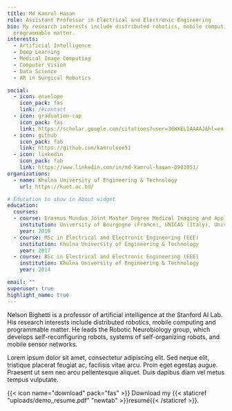 ```yaml
---
title: Md Kamrul Hasan
role: Assistant Professor in Electrical and Electronic Engineering
bio: My research interests include distributed robotics, mobile computing and
  programmable matter.
interests:
  - Artificial Intelligence
  - Deep Learning
  - Medical Image Computing
  - Computer Vision
  - Data Science
  - AR in Surgical Robotics

social:
  - icon: envelope
    icon_pack: fas
    link: /#contact
  - icon: graduation-cap
    icon_pack: fas
    link: https://scholar.google.com/citations?user=36WXELIAAAAJ&hl=en
  - icon: github
    icon_pack: fab
    link: https://github.com/kamruleee51
  - icon: linkedin
    icon_pack: fab
    link: https://www.linkedin.com/in/md-kamrul-hasan-0903051/
organizations:
  - name: Khulna University of Engineering & Technology
    url: https://kuet.ac.bd/

# Education to show in About widget
education:
  courses:
  - course: Erasmus Mundus Joint Master Degree Medical Imaging and Applications (MAIA)
    institution: University of Bourgogne (France), UNICAS (Italy), University of Girona (Spain)
    year: 2019
  - course: MSc in Electrical and Electronic Engineering (EEE)
    institution: Khulna University of Engineering & Technology
    year: 2017
  - course: BSc in Electrical and Electronic Engineering (EEE)
    institution: Khulna University of Engineering & Technology
    year: 2014

email: ""
superuser: true
highlight_name: true
---
```


Nelson Bighetti is a professor of artificial intelligence at the Stanford AI Lab. His research interests include distributed robotics, mobile computing and programmable matter. He leads the Robotic Neurobiology group, which develops self-reconfiguring robots, systems of self-organizing robots, and mobile sensor networks.

Lorem ipsum dolor sit amet, consectetur adipiscing elit. Sed neque elit, tristique placerat feugiat ac, facilisis vitae arcu. Proin eget egestas augue. Praesent ut sem nec arcu pellentesque aliquet. Duis dapibus diam vel metus tempus vulputate.

{{< icon name="download" pack="fas" >}} Download my {{< staticref "uploads/demo_resume.pdf" "newtab" >}}resumé{{< /staticref >}}.
